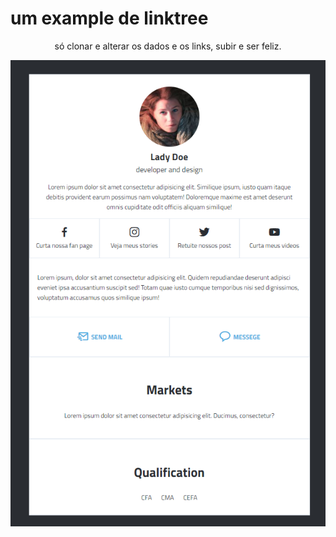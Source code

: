 # um example de linktree

<p align="center">só clonar e alterar os dados e os links, subir e ser feliz.</p>

<img alt="LinkTree" title="#LinkTree" src="./screenshot.png" />